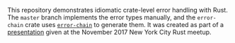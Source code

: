 This repository demonstrates idiomatic crate-level error handling with Rust. The `master` branch
implements the error types manually, and the `error-chain` crate uses 
[`error-chain`](https://crates.io/crates/error-chain/) to generate them. It was created as part of
a [presentation](http://saghm.com/rust_results.pdf) given at the November 2017 New York City Rust
meetup.
